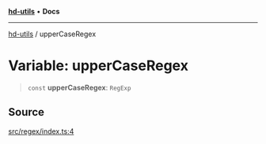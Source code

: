 [**hd-utils**](../README.md) • **Docs**

***

[hd-utils](../globals.md) / upperCaseRegex

# Variable: upperCaseRegex

> `const` **upperCaseRegex**: `RegExp`

## Source

[src/regex/index.ts:4](https://github.com/AhmadHddad/h-utils/blob/f7bb9ae71f981ffef49079271b9540862594b7e6/src/regex/index.ts#L4)

